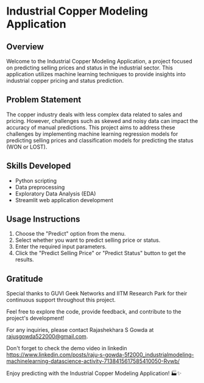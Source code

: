 # Industrial Copper Modeling Application

## Overview
Welcome to the Industrial Copper Modeling Application, a project focused on predicting selling prices and status in the industrial sector. This application utilizes machine learning techniques to provide insights into industrial copper pricing and status prediction.

## Problem Statement
The copper industry deals with less complex data related to sales and pricing. However, challenges such as skewed and noisy data can impact the accuracy of manual predictions. This project aims to address these challenges by implementing machine learning regression models for predicting selling prices and classification models for predicting the status (WON or LOST).

## Skills Developed
- Python scripting
- Data preprocessing
- Exploratory Data Analysis (EDA)
- Streamlit web application development

## Usage Instructions
1. Choose the "Predict" option from the menu.
2. Select whether you want to predict selling price or status.
3. Enter the required input parameters.
4. Click the "Predict Selling Price" or "Predict Status" button to get the results.

## Gratitude
Special thanks to GUVI Geek Networks and IITM Research Park for their continuous support throughout this project.

Feel free to explore the code, provide feedback, and contribute to the project's development!

For any inquiries, please contact Rajashekhara S Gowda at rajusgowda522000@gmail.com.

Don't forget to check the demo video in linkedin https://www.linkedin.com/posts/raju-s-gowda-5f2000_industrialmodeling-machinelearning-datascience-activity-7138415617585410050-Rvwb/

Enjoy predicting with the Industrial Copper Modeling Application! 🏭✨
